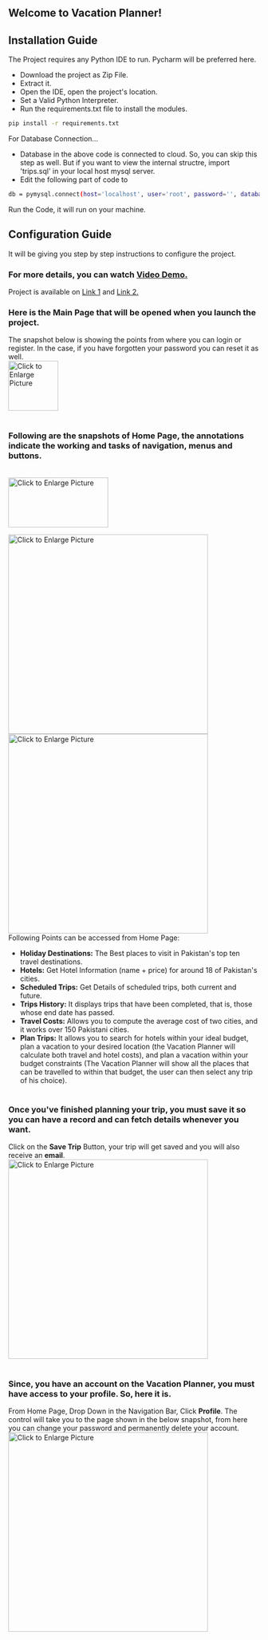 
## Welcome to Vacation Planner!

## Installation Guide

The Project requires any Python IDE to run. Pycharm will be preferred here.

- Download the project as Zip File.
- Extract it.
- Open the IDE, open the project's location.
- Set a Valid Python Interpreter.
- Run the requirements.txt file to install the modules.
```sh
pip install -r requirements.txt
```

For Database Connection...

- Database in the above code is connected to cloud. So, you can skip this step as well. But if you want to view the internal structre, import 'trips.sql' in your local host mysql server.
- Edit the following part of code to
```sh
db = pymysql.connect(host='localhost', user='root', password='', database='trips')
```

Run the Code, it will run on your machine.
 

## Configuration Guide
It will be giving you step by step instructions to configure the project.

### **For more details, you can watch [Video Demo.](https://drive.google.com/file/d/1AsEFCf_MDeWeW9MFxUA_JCIvTYkihUws/view?usp=sharing)**

Project is available on [Link 1](https://vacationplanner.azurewebsites.net) and [Link 2.](https://planyourvacation.herokuapp.com)

### Here is the **Main Page** that will be opened when you launch the project.
The snapshot below is showing the points from where you can login or register. In the case, if you have forgotten your password you can reset it as well.
<br>
<a href="https://drive.google.com/uc?export=view&id=15lZPlQ375yifR1k_MPsPgnMIjxWWl-NA"><img src="https://drive.google.com/uc?export=view&id=15lZPlQ375yifR1k_MPsPgnMIjxWWl-NA" style="width: 100px; height: 100px;" title="Click to Enlarge Picture" />
<a></a>
<br><br>
 
### Following are the snapshots of Home Page, the annotations indicate the working and tasks of navigation, menus and buttons.
<br>
<a href="https://drive.google.com/uc?export=view&id=1lg2WCtm3bT1AIQ6mho3EvCDuW3xQ-KsH"><img src="https://drive.google.com/uc?export=view&id=1lg2WCtm3bT1AIQ6mho3EvCDuW3xQ-KsH" style="width: 200px; max-width: 100%; height: 100px;" title="Click to Enlarge Picture" />
 
 <a></a>
<a href="https://drive.google.com/uc?export=view&id=1RFYG4f5wNSBT2AO1ptZrmlK-Dv0oJGdD"><img src="https://drive.google.com/uc?export=view&id=1RFYG4f5wNSBT2AO1ptZrmlK-Dv0oJGdD" style="width: 400px; max-width: 100%; height: auto;" title="Click to Enlarge Picture" />
 <a></a>
 <a href="https://drive.google.com/uc?export=view&id=1PtFoDYagSAX4uQn-Sl2xnm9Jt5kB_0o_"><img src="https://drive.google.com/uc?export=view&id=1PtFoDYagSAX4uQn-Sl2xnm9Jt5kB_0o_" style="width: 400px; max-width: 100%; height: auto;" title="Click to Enlarge Picture" />
 <a></a>
 <br>
 Following Points can be accessed from Home Page: 
- **Holiday Destinations:**
The Best places to visit in Pakistan's top ten travel destinations.
- **Hotels:**
Get Hotel Information (name + price) for around 18 of Pakistan's cities.
- **Scheduled Trips:**
Get Details of scheduled trips, both current and future.
- **Trips History:**
It displays trips that have been completed, that is, those whose end date has passed.
- **Travel Costs:**
Allows you to compute the average cost of two cities, and it works over 150 Pakistani cities.
- **Plan Trips:**
It allows you to search for hotels within your ideal budget, plan a vacation to your desired location (the Vacation Planner will calculate both travel and hotel costs), and plan a vacation within your budget constraints (The Vacation Planner will show all the places that can be travelled to within that budget, the user can then select any trip of his choice).
 <br><br>
  
### Once you've finished planning your trip, you must save it so you can have a record and can fetch details whenever you want.
Click on the **Save Trip** Button, your trip will get saved and you will also receive an **email**.<br>
<a href="https://drive.google.com/uc?export=view&id=1M6JTINAyowbPQHXZuP8E5wY4jumxXjkk"><img src="https://drive.google.com/uc?export=view&id=1M6JTINAyowbPQHXZuP8E5wY4jumxXjkk" style="width: 400px; max-width: 100%; height: auto;" title="Click to Enlarge Picture" />
 <a></a>
 <br><br>
 
 ### Since, you have an account on the Vacation Planner, you must have access to your profile. So, here it is.
 From Home Page, Drop Down in the Navigation Bar, Click **Profile**. The control will take you to the page shown in the below snapshot, from here you can change your password and permanently delete your account.
 <br>
<a href="https://drive.google.com/uc?export=view&id=1YeY27xHW08ypStfstD7vTpN79KLVa2v4"><img src="https://drive.google.com/uc?export=view&id=1YeY27xHW08ypStfstD7vTpN79KLVa2v4" style="width: 400px; max-width: 100%; height: auto;" title="Click to Enlarge Picture" />
 <a></a> 




